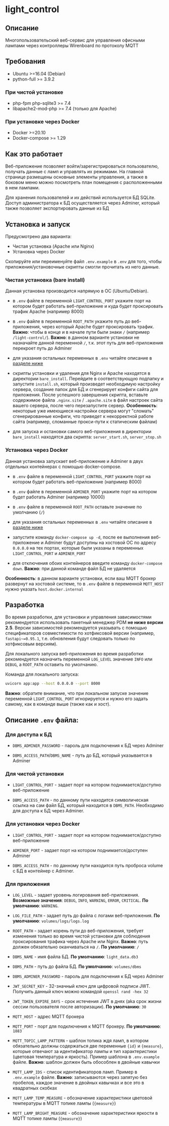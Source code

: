 # light_control

## Описание

Многопользовательский веб-сервис для управления офисными лампами через контроллеры Wirenboard по протоколу MQTT

## Требования

* Ubuntu >=16.04 (Debian)
* python-full >= 3.9.2

### При чистой установке

* php-fpm php-sqlite3 >= 7.4
* libapache2-mod-php >= 7.4 (только для Apache)

### При установке через Docker

* Docker >=20.10
* Docker-compose >= 1.29

## Как это работает

Веб-приложение позволяет войти/зарегистрироваться пользователю, получать данные с ламп и управлять их режимами. На главной странице размещены основные элементы управления, а также в боковом меню можно посмотреть план помещения с расположенными в нем лампами.

Для хранения пользователей и их действий используется БД SQLite. Доступ администратора к БД осуществляется через Adminer, который также позволяет экспортировать данные из БД

## Установка и запуск

Предусмотрено два варианта:

* Чистая установка (Apache или Nginx)
* Установка через Docker

Скопируйте или переименуйте файл `.env.example` в `.env` для того, чтобы приложения/установочные скрипты смогли прочитать из него данные.

### Чистая установка (bare install)

Данная установка производится напрямую в ОС (Ubuntu/Debian). 

* в `.env` файле в переменной `LIGHT_CONTROL_PORT` укажите порт на котором будет работать веб-приложение и куда будет проксировать трафик Apache (например 8000)

* в `.env` файле в переменной `ROOT_PATH` укажите путь до веб-приложения, через который Apache будет проксировать трафик. **Важно**: чтобы в конце и в начале пути были знаки `/` (например `/light-control/`). **Важно**: в данном варианте установки не назначайте данной переменной `/`, т.к. этот путь для веб-приложения перекроет путь до Adminer

* для указания остальных переменных в `.env` читайте описание в [разделе ниже](#описание-env-файла)

* cкрипты установки и удаления для Nginx и Apache находятся в директории `bare_install`. Перейдите в соответствующую подпапку и запустите `install.sh`, который произведет необходимую настройку сервера, создание папок для БД и сгенерирует конфиги сайта для приложения. После успешного завершения скрипта, вставьте содержимое файла `.nginx.site` / `.apache.site` в файл настроек сайта вашего сервера, после чего перезапустите сервер. **Особенность**: некоторые уже имеющиеся настройки сервера могут "сломать" сгенерированные конфиги, что приведет к некорректной работе сайта (например, сломанные прокси-пути к статическим файлам)

* для запуска и остановки самого веб-приложения в директории `bare_install` находятся два скрипта: `server_start.sh`, `server_stop.sh`

### Установка через Docker

Данная установка запускает веб-приложение и Adminer в двух отдельных контейнерах с помощью docker-compose.

* в `.env` файле в переменной `LIGHT_CONTROL_PORT` укажите порт на котором будет работать веб-приложение (например 8000)

* в `.env` файле в переменной `ADMINER_PORT` укажите порт на котором будет работать Adminer (например 10000)

* в `.env` файле в переменной `ROOT_PATH` оставьте значение по умолчанию (`/`)

* для указания остальных переменных в `.env` читайте описание в [разделе ниже](#описание-env-файла)

* запустите команду `docker-compose up -d`, после ее выполнения веб-приложение и Adminer будут доступны на хостовой ОС по адресу `0.0.0.0` на тех портах, которые были указаны в переменных `LIGHT_CONTROL_PORT` и `ADMINER_PORT`

* для отключения обоих контейнеров введите команду `docker-compose down`. **Важно**: при данной команде файл БД не удаляется

**Особенность**: в данном варианте установки, если ваш MQTT брокер развернут на хостовой системе, то в `.env` файле в переменной `MQTT_HOST` нужно указать `host.docker.internal`

## Разработка

Во время разработки, для установки и управления зависимостями рекомендуется использовать пакетный менеджер PDM **не ниже версии 2.5**. Версии зависимостей рекомендуется указывать с помощью спецификаторов совместимости по хотфиксовой версии (например, `fastapi~=0.95.1`, т.е. обновления будут следовать только по хотфиксовым версиям).

Для локального запуска веб-приложения во время разработки рекомендуется назначить переменной `LOG_LEVEL` значение `INFO` или `DEBUG`, а `ROOT_PATH` оставить по умолчанию.

Команда для локального запуска:
```bash
uvicorn app:app --host 0.0.0.0 --port 8000
```

**Важно**: обратите внимание, что при локальном запуске значение переменной `LIGHT_CONTROL_PORT` игнорируется и нужно его задать самому, как в команде выше (также как и хост).

## Описание `.env` файла:

### Для доступа к БД

 - `DBMS_ADMINER_PASSWORD` - пароль для подключения к БД через Adminer

 - `DBMS_ACCESS_PATH`/`DBMS_NAME` - путь до БД, который указывается в Adminer

### Для чистой установки

 - `LIGHT_CONTROL_PORT` - задает порт на котором поднимается/доступно веб-приложение

 - `DBMS_ACCESS_PATH` - по данному пути находится символическая ссылка на сам файл БД, который находится в `DBMS_PATH`. Необходимо для доступа к БД через Adminer.

### Для установки через Docker

 - `LIGHT_CONTROL_PORT` - задает порт на котором поднимается/доступно веб-приложение

 - `ADMINER_PORT` - задает порт на котором поднимается/доступен Adminer

 - `DBMS_ACCESS_PATH` - по данному пути находится путь проброса volume с БД в контейнер с Adminer.

### Для приложения

 - `LOG_LEVEL` - задает уровень логирования веб-приложения. **Возможные значения**: `DEBUG`, `INFO`, `WARNING`, `ERROR`, `CRITICAL`. **По умолчанию**: `WARNING`.

 - `LOG_FILE_PATH` -  задает путь до файла с логами веб-приложения. **По умолчанию**: `volumes/logs/logs.log`

 - `ROOT_PATH` - задает корень пути до веб-приложения, требует изменения только во время чистой установки для соблюдения проксирования трафика через Apache или Nginx. **Важно**: путь должен обязательно оканчиваться на `/`. **По умолчанию**: `/`

 - `DBMS_NAME` - имя файла БД. **По умолчанию**: `light_data.db3`

 - `DBMS_PATH` - путь до файла БД. **По умолчанию**: `volumes/dbms`

 - `DBMS_ADMINER_PASSWORD` - пароль для подключения к БД через Adminer

 - `JWT_SECRET_KEY` - 32-значный ключ для цифровой подписи JWT. Получить данный ключ можно командой `openssl rand -hex 32`
 - `JWT_TOKEN_EXPIRE_DAYS` - срок истечения JWT в днях (aka срок жизни сессии пользователя после авторизации). **По умолчанию**: `30`

 - `MQTT_HOST` - адрес MQTT брокера
 - `MQTT_PORT` - порт для подключения к MQTT брокеру. **По умолчанию**: `1883`
 - `MQTT_TOPIC_LAMP_PATTERN` - шаблон топика ждя ламп, в котором обязательно должны содержаться две переменные `{id}` и `{measure}`, которые отвечают за идентификатор лампы и тип характеристики (цветовая температура и яркость). Пример шаблона в `.env.example` файле. **Важно**: шаблон должен быть обособлен в двойные кавычки
 - `MQTT_LAMP_IDS` - список идентификаторов ламп. Пример в `.env.example` файле. **Важно**: записываются через запятую без пробелов, каждое значение в двойных кавычках и все это в квадратных скобках
 - `MQTT_LAMP_TEMP_MEASURE` - обозначение характеристики цветовой температуры в MQTT топике лампы (`{measure}`)
 - `MQTT_LAMP_BRIGHT_MEASURE` - обозначение характеристики яркости в MQTT топике лампы (`{measure}`)
